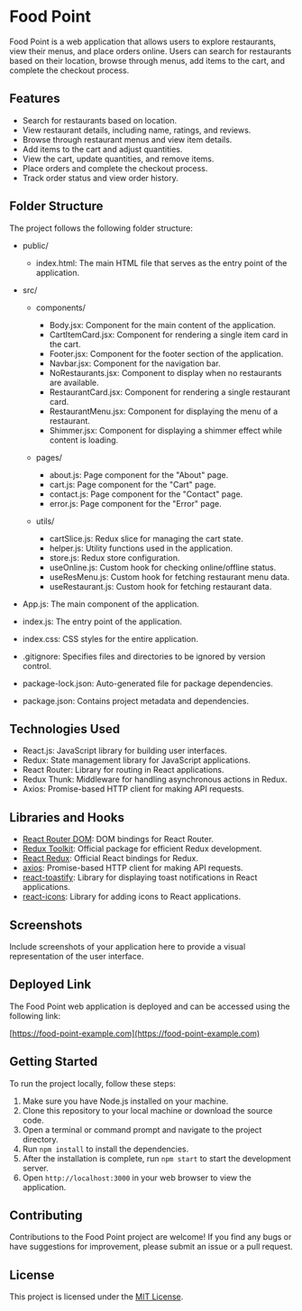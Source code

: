 # Food Point

Food Point is a web application that allows users to explore restaurants, view their menus, and place orders online. Users can search for restaurants based on their location, browse through menus, add items to the cart, and complete the checkout process.

## Features

- Search for restaurants based on location.
- View restaurant details, including name, ratings, and reviews.
- Browse through restaurant menus and view item details.
- Add items to the cart and adjust quantities.
- View the cart, update quantities, and remove items.
- Place orders and complete the checkout process.
- Track order status and view order history.

## Folder Structure

The project follows the following folder structure:

- public/
  - index.html: The main HTML file that serves as the entry point of the application.

- src/
  - components/
    - Body.jsx: Component for the main content of the application.
    - CartItemCard.jsx: Component for rendering a single item card in the cart.
    - Footer.jsx: Component for the footer section of the application.
    - Navbar.jsx: Component for the navigation bar.
    - NoRestaurants.jsx: Component to display when no restaurants are available.
    - RestaurantCard.jsx: Component for rendering a single restaurant card.
    - RestaurantMenu.jsx: Component for displaying the menu of a restaurant.
    - Shimmer.jsx: Component for displaying a shimmer effect while content is loading.

  - pages/
    - about.js: Page component for the "About" page.
    - cart.js: Page component for the "Cart" page.
    - contact.js: Page component for the "Contact" page.
    - error.js: Page component for the "Error" page.

  - utils/
    - cartSlice.js: Redux slice for managing the cart state.
    - helper.js: Utility functions used in the application.
    - store.js: Redux store configuration.
    - useOnline.js: Custom hook for checking online/offline status.
    - useResMenu.js: Custom hook for fetching restaurant menu data.
    - useRestaurant.js: Custom hook for fetching restaurant data.

- App.js: The main component of the application.
- index.js: The entry point of the application.
- index.css: CSS styles for the entire application.
- .gitignore: Specifies files and directories to be ignored by version control.
- package-lock.json: Auto-generated file for package dependencies.
- package.json: Contains project metadata and dependencies.


## Technologies Used

- React.js: JavaScript library for building user interfaces.
- Redux: State management library for JavaScript applications.
- React Router: Library for routing in React applications.
- Redux Thunk: Middleware for handling asynchronous actions in Redux.
- Axios: Promise-based HTTP client for making API requests.

## Libraries and Hooks

- [React Router DOM](https://reactrouter.com/web/guides/quick-start): DOM bindings for React Router.
- [Redux Toolkit](https://redux-toolkit.js.org/): Official package for efficient Redux development.
- [React Redux](https://react-redux.js.org/): Official React bindings for Redux.
- [axios](https://github.com/axios/axios): Promise-based HTTP client for making API requests.
- [react-toastify](https://fkhadra.github.io/react-toastify/): Library for displaying toast notifications in React applications.
- [react-icons](https://react-icons.github.io/react-icons/): Library for adding icons to React applications.

## Screenshots

Include screenshots of your application here to provide a visual representation of the user interface.

## Deployed Link

The Food Point web application is deployed and can be accessed using the following link:

[https://food-point-example.com](https://food-point-example.com)

## Getting Started

To run the project locally, follow these steps:

1. Make sure you have Node.js installed on your machine.
2. Clone this repository to your local machine or download the source code.
3. Open a terminal or command prompt and navigate to the project directory.
4. Run `npm install` to install the dependencies.
5. After the installation is complete, run `npm start` to start the development server.
6. Open `http://localhost:3000` in your web browser to view the application.

## Contributing

Contributions to the Food Point project are welcome! If you find any bugs or have suggestions for improvement, please submit an issue or a pull request.

## License

This project is licensed under the [MIT License](https://opensource.org/licenses/MIT).
